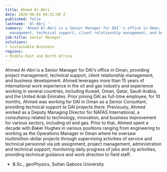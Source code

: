 ```yaml
---
title: Ahmed Al-Abri
date: 2020-06-02 09:31:00 Z
published: false
lastname: 'Al-Abri '
summary: 'Ahmed Al-Abri is a Senior Manager for DAI''s office in Oman, providing project
  management, technical support, client relationship management, and business development. '
job-title: Senior Manager
solutions:
- Sustainable Business
regions:
- Middle East and North Africa
---
```


Ahmed Al-Abri is a Senior Manager for DAI's office in Oman, providing project management, technical support, client relationship management, and business development. Ahmed leverages more than 15 years of international work experience in the oil and gas industry and experience working in several countries, including Kuwait, Oman, Qatar, Saudi Arabia, and the United Arab Emirates. Prior joining DAI as full-time employee, for 10 months, Ahmed was working for DAI in Oman as a Senior Consultant, providing technical support to DAI projects there. Previously, Ahmed worked as a Deputy Managing Director for NAFAS International, a consultancy related to technology, innovation, and business improvement for various sectors, including oil and gas. Prior to that, Ahmed spent a decade with Baker Hughes in various positions ranging from engineering to working as the Operations Manager in Oman where he oversaw multimillion-dollar projects through supervising activities of service and technical personnel via job assignment, project management, administration and technical support; monitoring daily progress of jobs and rig activities, providing technical guidance and work direction to field staff.  

* B.Sc., geoPhysics, Sultan Qaboos University 